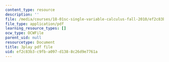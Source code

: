 ```yaml
---
content_type: resource
description: ''
file: /media/courses/18-01sc-single-variable-calculus-fall-2010/ef2c83b3c9fba097d1388c26d9e7761a_jBkXbAgMj6s.pdf
file_type: application/pdf
learning_resource_types: []
ocw_type: OCWFile
parent_uid: null
resourcetype: Document
title: 3play pdf file
uid: ef2c83b3-c9fb-a097-d138-8c26d9e7761a
---
```

